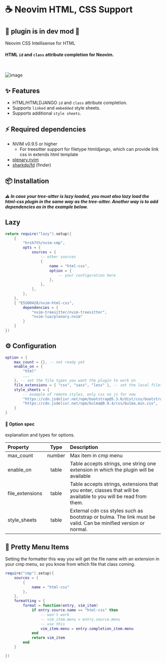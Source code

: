 # ☕ Neovim HTML, CSS Support

## 🚧 plugin is in dev mod 🚧

Neovim CSS Intellisense for HTML

#### HTML `id` and `class` attribute completion for Neovim.

<br />

![image](https://github.com/Jezda1337/nvim-html-css/assets/42359294/76205c6f-7ab4-42d9-a2e0-6e9120549279)

## ✨ Features

- HTML/HTMLDJANGO `id` and `class` attribute completion.
- Supports `linked` and `embedded` style sheets.
- Supports additional `style sheets`.

## ⚡ Required dependencies

- NVIM v0.9.5 or higher
  - For treesitter support for filetype htmldjango, which can provide link css in extends html template
- [plenary.nvim](https://github.com/nvim-lua/plenary.nvim)
- [sharkdp/fd](https://github.com/sharkdp/fd) (finder)

## 📦 Installation

##### ⚠️ In case your tree-sitter is lazy loaded, you must also lazy load the html-css plugin in the same way as the tree-sitter. Another way is to add dependencies as in the example below.

## Lazy

```lua
return require("lazy").setup({
    {
        "hrsh7th/nvim-cmp",
        opts = {
            sources = {
                -- other sources
                {
                    name = "html-css",
                    option = {
                        -- your configuration here
                    },
                },
            },
        },
    },
    { "ESSO0428/nvim-html-css",
        dependencies = {
            "nvim-treesitter/nvim-treesitter",
            "nvim-lua/plenary.nvim"
        }
    }
})
```

## ⚙ Configuration

```lua
option = {
    max_count = {}, -- not ready yet
    enable_on = {
        "html"
        ...
    }, -- set the file types you want the plugin to work on
    file_extensions = { "css", "sass", "less" }, -- set the local filetypes from which you want to derive classes
    style_sheets = {
        -- example of remote styles, only css no js for now
        "https://cdn.jsdelivr.net/npm/bootstrap@5.3.0/dist/css/bootstrap.min.css",
        "https://cdn.jsdelivr.net/npm/bulma@0.9.4/css/bulma.min.css",
    }
}
```

#### 🔌 Option spec

explanation and types for options.

| Property        |  Type  | Description                                                                                                     |
| :-------------- | :----: | :-------------------------------------------------------------------------------------------------------------- |
| max_count       | number | Max item in cmp menu                                                                                            |
| enable_on       | table  | Table accepts strings, one string one extension in which the plugin will be available                           |
| file_extensions | table  | Table accepts strings, extensions that you enter, classes that will be available to you will be read from them. |
| style_sheets    | table  | External cdn css styles such as bootstrap or bulma. The link must be valid. Can be minified version or normal.  |

## 🤩 Pretty Menu Items

Setting the formatter this way you will get the file name with an extension in
your cmp menu, so you know from which file that class coming.

```lua
require("cmp").setup({
    sources = {
        {
            name = "html-css"
        },
    },
    formatting = {
        format = function(entry, vim_item)
            if entry.source.name == "html-css" then
                -- won't work
                -- vim_item.menu = entry.source.menu
                -- use this
                vim_item.menu = entry.completion_item.menu
            end
            return vim_item
        end
    }

})
```
